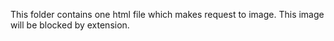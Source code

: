 This folder contains one html file which makes request to image. This image will be blocked by extension.